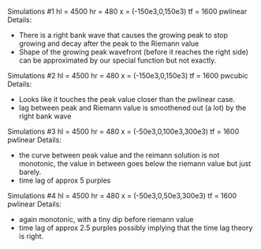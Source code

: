 Simulations #1
hl = 4500
hr = 480
x = (-150e3,0,150e3)
tf = 1600
pwlinear
Details:
* There is a right bank wave that causes the growing peak to stop growing and decay after the peak to the Riemann value
* Shape of the growing peak wavefront (before it reaches the right side) can be approximated by our special function but not exactly.

Simulations #2
hl = 4500
hr = 480
x = (-150e3,0,150e3)
tf = 1600
pwcubic
Details:
* Looks like it touches the peak value closer than the pwlinear case.
* lag between peak and Riemann value is smoothened out (a lot) by the right bank wave

Simulations #3
hl = 4500
hr = 480
x = (-50e3,0,100e3,300e3)
tf = 1600
pwlinear
Details:
* the curve between peak value and the reimann solution is not monotonic, the value in between goes below the riemann value but just barely.
* time lag of approx 5 purples

Simulations #4
hl = 4500
hr = 480
x = (-50e3,0,50e3,300e3)
tf = 1600
pwlinear
Details:
* again monotonic, with a tiny dip before riemann value
* time lag of approx 2.5 purples possibly implying that the time lag theory is right.